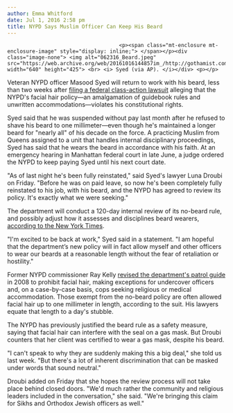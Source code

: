 ```yaml
---
author: Emma Whitford
date: Jul 1, 2016 2:58 pm
title: NYPD Says Muslim Officer Can Keep His Beard 
---
```


	
										<p><span class="mt-enclosure mt-enclosure-image" style="display: inline;"> </span></p><div class="image-none"> <img alt="062316_Beard.jpeg" src="https://web.archive.org/web/20161016144857im_/http://gothamist.com/attachments/nyc_ewhitford/062316_Beard.jpeg" width="640" height="425"> <br> <i> Syed (via AP). </i></div> <p></p>

<p>Veteran NYPD officer Masood Syed will return to work with his beard, less than two weeks after <a href="https://web.archive.org/web/20161016144857/http://gothamist.com/2016/06/23/nypd_beard_lawsuit.php">filing a federal class-action lawsuit</a> alleging that the NYPD&apos;s facial hair policy&#x2014;an amalgamation of guidebook rules and unwritten accommodations&#x2014;violates his constitutional rights.</p>

<p>Syed said that he was suspended without pay last month after he refused to shave his beard to one millimeter&#x2014;even though he&apos;s maintained a longer beard for &quot;nearly all&quot; of his decade on the force. A practicing Muslim from Queens assigned to a unit that handles internal disciplinary proceedings, Syed has said that he wears the beard in accordance with his faith. At an emergency hearing in Manhattan federal court in late June, a judge ordered the NYPD to keep paying Syed until his next court date.</p>

<p>&quot;As of last night he&apos;s been fully reinstated,&quot; said Syed&apos;s lawyer Luna Droubi on Friday. &quot;Before he was on paid leave, so now he&apos;s been completely fully reinstated to his job, with his beard, and the NYPD has agreed to review its policy. It&apos;s exactly what we were seeking.&quot; </p>

<p>The department will conduct a 120-day internal review of its no-beard rule, and possibly adjust how it assesses and disciplines beard wearers, <a href="https://web.archive.org/web/20161016144857/http://www.nytimes.com/2016/07/01/nyregion/new-york-police-department-to-review-no-beard-policy.html?rref=collection%2Fsectioncollection%2Fnyregion">according to the New York Times</a>. </p>

<p>&quot;I&apos;m excited to be back at work,&quot; Syed said in a statement. &quot;I am hopeful that the department&#x2019;s new policy will in fact allow myself and other officers to wear our beards at a reasonable length without the fear of retaliation or hostility.&quot;</p>

<p>Former NYPD commissioner Ray Kelly <a href="https://web.archive.org/web/20161016144857/http://gothamist.com/2008/01/15/nypd_requires_c.php">revised the department&apos;s patrol guide</a> in 2008 to prohibit facial hair, making exceptions for undercover officers and, on a case-by-case basis, cops seeking religious or medical accommodation. Those exempt from the no-beard policy are often allowed facial hair up to one millimeter in length, according to the suit. His lawyers equate that length to a day&apos;s stubble. </p>

<p>The NYPD has previously justified the beard rule as a safety measure, saying that facial hair can interfere with the seal on a gas mask. But Droubi counters that her client was certified to wear a gas mask, despite his beard. </p>

<p>&quot;I can&apos;t speak to why they are suddenly making this a big deal,&quot; she told us last week. &quot;But there&apos;s a lot of inherent discrimination that can be masked under words that sound neutral.&quot;</p>

<p>Droubi added on Friday that she hopes the review process will not take place behind closed doors. &quot;We&apos;d much rather the community and religious leaders included in the conversation,&quot; she said. &quot;We&apos;re bringing this claim for Sikhs and Orthodox Jewish officers as well.&quot; </p>					
										
									
				